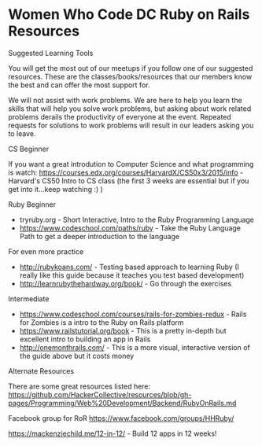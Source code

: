 # Women Who Code DC Ruby on Rails Resources

Suggested Learning Tools

You will get the most out of our meetups if you follow one of our suggested resources. These are the classes/books/resources that our members know the best and can offer the most support for.

We will not assist with work problems. We are here to help you learn the skills that will help you solve work problems, but asking about work related problems derails the productivity of everyone at the event. Repeated requests for solutions to work problems will result in our leaders asking you to leave.

CS Beginner

If you want a great introdution to Computer Science and what programming is watch:
https://courses.edx.org/courses/HarvardX/CS50x3/2015/info - Harvard's CS50 Intro to CS class
(the first 3 weeks are essential but if you get into it...keep watching :) )

Ruby Beginner

* tryruby.org - Short Interactive, Intro to the Ruby Programming Language
* https://www.codeschool.com/paths/ruby - Take the Ruby Language Path to get a deeper introduction to the language

For even more practice
* http://rubykoans.com/ - Testing based approach to learning Ruby (I really like this guide because it teaches you test based development)
* http://learnrubythehardway.org/book/ - Go through the exercises 

Intermediate 

* https://www.codeschool.com/courses/rails-for-zombies-redux - Rails for Zombies is a intro to the Ruby on Rails platform
* https://www.railstutorial.org/book - This is a pretty in-depth but excellent intro to building an app in Rails
* http://onemonthrails.com/ - This is a more visual, interactive version of the guide above but it costs money

Alternate Resources

There are some great resources listed here: https://github.com/HackerCollective/resources/blob/gh-pages/Programming/Web%20Development/Backend/RubyOnRails.md

Facebook group for RoR
https://www.facebook.com/groups/HHRuby/

https://mackenziechild.me/12-in-12/ - Build 12 apps in 12 weeks!
